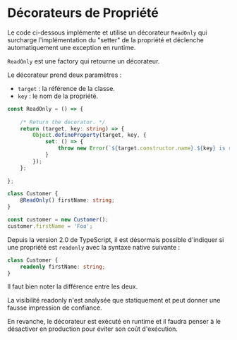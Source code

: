 # Décorateurs de Propriété

Le code ci-dessous implémente et utilise un décorateur `ReadOnly` qui surcharge l'implémentation du "setter" de la propriété et déclenche automatiquement une exception en runtime.

`ReadOnly` est une factory qui retourne un décorateur.

Le décorateur prend deux paramètres :

* `target` : la référence de la classe.
* `key` : le nom de la propriété.

```typescript
const ReadOnly = () => {
    
    /* Return the decorator. */
    return (target, key: string) => {
        Object.defineProperty(target, key, {
            set: () => {
                throw new Error(`${target.constructor.name}.${key} is read only`);
            }
        });
    };
    
};

class Customer {
    @ReadOnly() firstName: string;
}

const customer = new Customer();
customer.firstName = 'Foo';
```

Depuis la version 2.0 de TypeScript, il est désormais possible d'indiquer si une propriété est `readonly` avec la syntaxe native suivante :

```typescript
class Customer {
    readonly firstName: string;
}
```


Il faut bien noter la différence entre les deux.

La visibilité readonly n'est analysée que statiquement et peut donner une fausse impression de confiance.

En revanche, le décorateur est exécuté en runtime et il faudra penser à le désactiver en production pour éviter son coût d'exécution.


